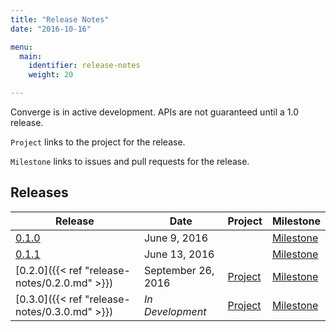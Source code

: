 ```yaml
---
title: "Release Notes"
date: "2016-10-16"

menu:
  main:
    identifier: release-notes
    weight: 20

---
```


Converge is in active development. APIs are not guaranteed until a 1.0 release.

`Project` links to the project for the release.

`Milestone` links to issues and pull requests for the release.

## Releases

| Release | Date | Project | Milestone |
|---------|------|---------|-----------|
[0.1.0](https://github.com/asteris-llc/converge/releases/tag/0.1) | June 9, 2016 | | [Milestone](https://github.com/asteris-llc/converge/milestone/1?closed=1)
[0.1.1](https://github.com/asteris-llc/converge/releases/tag/0.1.1) | June 13, 2016 | | [Milestone](https://github.com/asteris-llc/converge/milestone/4?closed=1)
[0.2.0]({{< ref "release-notes/0.2.0.md" >}}) | September 26, 2016 | [Project](https://github.com/asteris-llc/converge/projects/1) | [Milestone](https://github.com/asteris-llc/converge/milestone/8?closed=1)
[0.3.0]({{< ref "release-notes/0.3.0.md" >}}) | _In Development_ | [Project](https://github.com/asteris-llc/converge/projects/2) | [Milestone](https://github.com/asteris-llc/converge/milestone/7?closed=1)
